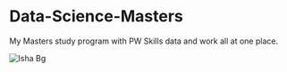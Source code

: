 # Data-Science-Masters
My Masters study program with PW Skills data and work all at one place.

![Isha Bg](https://github.com/Sha-98/Data-Science-Masters/assets/89126969/a8d49f90-3e22-4579-bd3d-343393729025)
